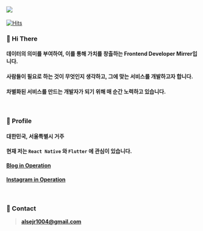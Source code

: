 
# <img src="https://github.com/Mirrer1/Mirrer1/assets/87924110/6612f100-ecb4-4c53-816b-22784728b3a9" />


[![Hits](https://hits.seeyoufarm.com/api/count/incr/badge.svg?url=https%3A%2F%2Fgithub.com%2FMirrer1&count_bg=%23E7E7E7&title_bg=%23555555&icon=matrix.svg&icon_color=%23E7E7E7&title=hits&edge_flat=true)](https://github.com/Mirrer1)

### :speech_balloon: Hi There  

#### 데이터의 의미를 부여하여, 이를 통해 가치를 창출하는 Frontend Developer Mirrer입니다.

#### 사람들이 필요로 하는 것이 무엇인지 생각하고, 그에 맞는 서비스를 개발하고자 합니다.

#### 차별화된 서비스를 만드는 개발자가 되기 위해 매 순간 노력하고 있습니다.

<br />



### :speech_balloon: Profile

#### 대한민국, 서울특별시 거주

#### 현재 저는 `React Native` 와 `Flutter` 에 관심이 있습니다.

#### [Blog in Operation](https://velog.io/@alsejr1004)

#### [Instagram in Operation](https://www.instagram.com/mirrerlike_/)


<br />



<!-- ### :speech_balloon: Skills


<div style={{display: 'flex'}}>
   <img src="https://img.shields.io/badge/HTML-bcbcbc?style=flat-square&logo=HTML5&logoColor=white"/>
   <img src="https://img.shields.io/badge/CSS-bcbcbc?style=flat-square&logo=CSS3&logoColor=white"/>
   <img src="https://img.shields.io/badge/JAVASCRIPT-bcbcbc?style=flat-square&logo=JavaScript&logoColor=white"/>
   <img src="https://img.shields.io/badge/TYPESCRIPT-bcbcbc?style=flat-square&logo=TypeScript&logoColor=white"/>  
</div>

<div style={{display: 'flex'}}>
   <img src="https://img.shields.io/badge/ANT DESIGN-bcbcbc?style=flat-square&logo=Ant Design&logoColor=white"/>
   <img src="https://img.shields.io/badge/STYLED COMPONENTS-bcbcbc?style=flat-square&logo=styled-components&logoColor=white"/>
   <img src="https://img.shields.io/badge/EMOTION-bcbcbc?style=flat-square&logo=Monzo&logoColor=white"/>
   <img src="https://img.shields.io/badge/GIT-bcbcbc?style=flat-square&logo=Git&logoColor=white"/>
   <img src="https://img.shields.io/badge/GITHUB-bcbcbc?style=flat-square&logo=GitHub&logoColor=white"/>   
</div>

<div style={{display: 'flex'}}>
   <img src="https://img.shields.io/badge/REACT-bcbcbc?style=flat-square&logo=React&logoColor=white"/>
   <img src="https://img.shields.io/badge/REDUX-bcbcbc?style=flat-square&logo=Redux&logoColor=white"/>
   <img src="https://img.shields.io/badge/REDUX SAGA-bcbcbc?style=flat-square&logo=Redux-Saga&logoColor=white"/>   
   <img src="https://img.shields.io/badge/REDUX TOOLKIT-bcbcbc?style=flat-square&logo=UIkit&logoColor=white"/>   
   <img src="https://img.shields.io/badge/SWR-bcbcbc?style=flat-square&logo=SWC&logoColor=white"/>   
   <img src="https://img.shields.io/badge/NEXT.JS-bcbcbc?style=flat-square&logo=Next.js&logoColor=white"/>
</div>
   
<div style={{display: 'flex'}}>   
   <img src="https://img.shields.io/badge/NODE.JS-bcbcbc?style=flat-square&logo=Node.js&logoColor=white"/>
   <img src="https://img.shields.io/badge/EXPRESS-bcbcbc?style=flat-square&logo=Express&logoColor=white"/>
   <img src="https://img.shields.io/badge/SEQUELIZE-bcbcbc?style=flat-square&logo=Sequelize&logoColor=white"/>   
   <img src="https://img.shields.io/badge/AWS-bcbcbc?style=flat-square&logo=Amazon AWS&logoColor=white"/>
</div>

<br /> -->



### :speech_balloon: Contact

> [**alsejr1004@gmail.com**](mailto:alsejr1004@gmail.com)

<br />

